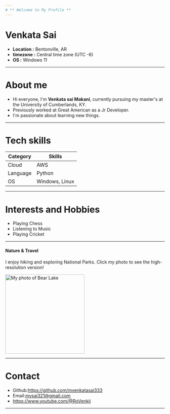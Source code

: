 ```yaml
---
# ** Welcome to My Profile **
---
```

# Venkata Sai 

 - **Location :** Bentonville, AR
 - **timezone :** Central time zone (UTC -6)
 - **OS :** Windows 11

 ---
# About me 
- Hi everyone, I'm **Venkata sai Makani**, currently pursuing my master's at the University of Cumberlands, KY.
- Previously worked at Great American as a Jr Developer.
- I'm passionate about learning new things.

---

# Tech skills

|Category |Skills        |
|---------|--------------|
|Cloud    |  AWS         |
|Language |Python        |
|OS       |Windows, Linux|


---

# Interests and Hobbies  
 - Playing Chess 
 - Listening to Music 
 - Playing Cricket 

 ---
 #### Nature & Travel 
I enjoy hiking and exploring National Parks. Click my photo to see the high-resolution version!

  <img 
      src="https://raw.githack.com/mvenkatasai333/mvenkatasai333.github.io/add-venkata-profile/image/Bear%20lake.jpg" 
    alt="My photo of Bear Lake" 
    width="250" 
  />

 ---
 
# Contact 
- Github:https://github.com/mvenkatasai333
- Email:mvsai321@gmail.com
- https://www.youtube.com/@RoVenkii

---

